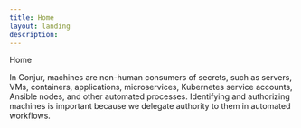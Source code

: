 ```yaml
---
title: Home
layout: landing
description:
---
```

<p>Home</p>
In Conjur, machines are non-human consumers of secrets, such as servers, VMs, containers, applications, microservices, Kubernetes service accounts, Ansible nodes, and other automated processes. Identifying and authorizing machines is important because we delegate authority to them in automated workflows.
